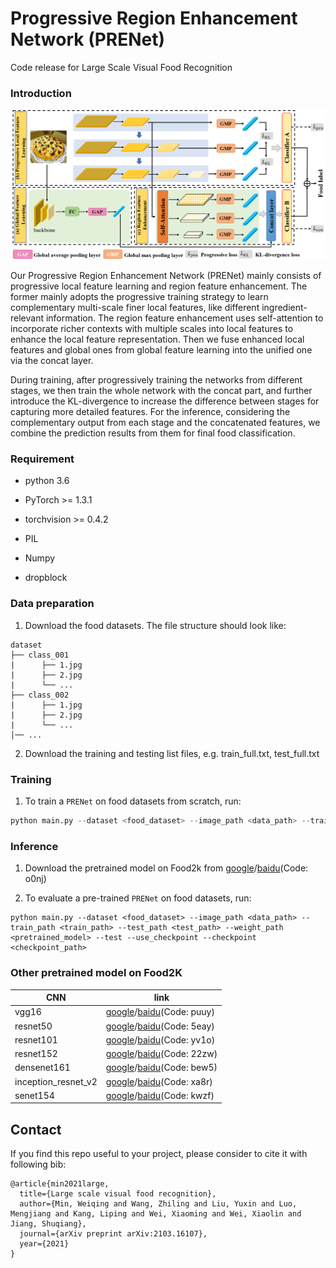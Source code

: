 
# Progressive Region Enhancement Network (PRENet)
 
Code release for Large Scale Visual Food Recognition

### Introduction
![method](Method.png)

Our Progressive Region Enhancement Network (PRENet) mainly consists of progressive local feature learning and region feature enhancement. The former mainly adopts the progressive training strategy to learn complementary multi-scale finer local features, like different ingredient-relevant information. The region feature enhancement uses self-attention to incorporate richer contexts with multiple scales into local features to enhance the local feature representation. Then we fuse enhanced local features and global ones from global feature learning into the unified one via the concat layer.

During training, after progressively training the networks from different stages, we then train the whole network with the concat part, and further introduce the KL-divergence to increase the difference between stages for capturing more detailed features. For the inference, considering the complementary output from each stage and the concatenated features, we combine the prediction results from them for final food classification.
 
### Requirement
 
- python 3.6

- PyTorch >= 1.3.1

- torchvision >= 0.4.2

- PIL

- Numpy 

- dropblock

### Data preparation

1. Download the food datasets. The file structure should look like:
```
dataset
├── class_001
|      ├── 1.jpg
|      ├── 2.jpg
|      └── ...
├── class_002
|      ├── 1.jpg
|      ├── 2.jpg
|      └── ...
│── ...
```
2. Download the training and testing list files, e.g. train_full.txt, test_full.txt 


### Training

1. To train a `PRENet` on food datasets from scratch, run:
```python
python main.py --dataset <food_dataset> --image_path <data_path> --train_path <train_path> --test_path <test_path> --weight_path <pretrained_model>
```

### Inference

1. Download the pretrained model on Food2k from [google](https://drive.google.com/file/d/1gA_abY0d_0B6jXpeXNgCKBbSzc8iEHxU/view?usp=sharing)/[baidu](https://pan.baidu.com/s/1HMvBf0F-FpMIMPtuQtUE8Q)(Code: o0nj)

2. To evaluate a pre-trained `PRENet` on food datasets, run:

```
python main.py --dataset <food_dataset> --image_path <data_path> --train_path <train_path> --test_path <test_path> --weight_path <pretrained_model> --test --use_checkpoint --checkpoint <checkpoint_path>
```

### Other pretrained model on Food2K

|  CNN   | link  |
|  ----  | ----  |
| vgg16  | [google](https://drive.google.com/file/d/1r4CQEfCkwLSKz5QdZJGABldercUo5BtF/view?usp=sharing)/[baidu](https://pan.baidu.com/s/1-nI6fodmmzqz9OVqh0yvUw)(Code: puuy)|
| resnet50  | [google](https://drive.google.com/file/d/1h87m392fJIxrADTe8GMH7pibP0rjWu-k/view?usp=sharing)/[baidu](https://pan.baidu.com/s/1WY7VsCBTJt2mL9n3Gdl8Mg)(Code: 5eay) |
| resnet101  | [google](https://drive.google.com/file/d/1_xM2qv1NIjev8voYjXLhfnxDzvFNB85q/view?usp=sharing)/[baidu](https://pan.baidu.com/s/1mEO7KyJFHrkpB5G0Aj6oWw)(Code: yv1o) |
| resnet152  | [google](https://drive.google.com/file/d/1YG_gW6NftjX06-i3bCCYQhlnDo2mUoLn/view?usp=sharing)/[baidu](https://pan.baidu.com/s/1-3LikXkDEvbxQur6n-FUJw)(Code: 22zw) |
| densenet161  | [google](https://drive.google.com/file/d/17PAUHmo1vIM9b4SlbpnLnwp1a5MH9Vem/view?usp=sharing)/[baidu](https://pan.baidu.com/s/1UllqjTJMAQEnGFVgzf6-nQ)(Code: bew5) |
| inception_resnet_v2  | [google](https://drive.google.com/file/d/16PuZRuUB-YFKZT8JWycaay3JdfTlCoVK/view?usp=sharing)/[baidu](https://pan.baidu.com/s/1_974E4eZRzKubemLIQlOHA)(Code: xa8r) |
| senet154  | [google](https://drive.google.com/file/d/1FGs7gH1fYybr3sKB6q4lRl36bX5wiLXw/view?usp=sharing)/[baidu](https://pan.baidu.com/s/1tHpFFSm2AySRjDZ4BTtboQ)(Code: kwzf) |


## Contact
If you find this repo useful to your project, please consider to cite it with following bib:
```
@article{min2021large,
  title={Large scale visual food recognition},
  author={Min, Weiqing and Wang, Zhiling and Liu, Yuxin and Luo, Mengjiang and Kang, Liping and Wei, Xiaoming and Wei, Xiaolin and Jiang, Shuqiang},
  journal={arXiv preprint arXiv:2103.16107},
  year={2021}
}
```

